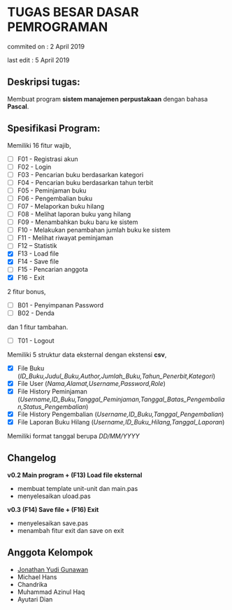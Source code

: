 # TUGAS BESAR DASAR PEMROGRAMAN
commited on : 2 April 2019

last edit   : 5 April 2019

## Deskripsi tugas:
Membuat program **sistem manajemen perpustakaan** dengan bahasa **Pascal**.

## Spesifikasi Program:
Memiliki 16 fitur wajib,
- [ ] F01 - Registrasi akun
- [ ] F02 - Login
- [ ] F03 - Pencarian buku berdasarkan kategori
- [ ] F04 - Pencarian buku berdasarkan tahun terbit
- [ ] F05 - Peminjaman buku
- [ ] F06 - Pengembalian buku
- [ ] F07 - Melaporkan buku hilang
- [ ] F08 - Melihat laporan buku yang hilang
- [ ] F09 - Menambahkan buku baru ke sistem
- [ ] F10 - Melakukan penambahan jumlah buku ke sistem
- [ ] F11 - Melihat riwayat peminjaman
- [ ] F12 – Statistik
- [x] F13 - Load file
- [x] F14 - Save file
- [ ] F15 - Pencarian anggota
- [x] F16 - Exit

2 fitur bonus,
- [ ] B01 - Penyimpanan Password
- [ ] B02 - Denda

dan 1 fitur tambahan.
- [ ] T01 - Logout

Memiliki 5 struktur data eksternal dengan ekstensi **csv**,
- [x] File Buku (*ID_Buku,Judul_Buku,Author,Jumlah_Buku,Tahun_Penerbit,Kategori*)
- [x] File User (*Nama,Alamat,Username,Password,Role*)
- [x] File History Peminjaman (*Username,ID_Buku,Tanggal_Peminjaman,Tanggal_Batas_Pengembalian,Status_Pengembalian*)
- [x] File History Pengembalian (*Username,ID_Buku,Tanggal_Pengembalian*)
- [x] File Laporan Buku Hilang (*Username,ID_Buku_Hilang,Tanggal_Laporan*)

Memiliki format tanggal berupa *DD/MM/YYYY*

## Changelog
**v0.2 Main program + (F13) Load file eksternal**
  - membuat template unit-unit dan main.pas
  - menyelesaikan uload.pas

**v0.3 (F14) Save file + (F16) Exit**
  - menyelesaikan save.pas
  - menambah fitur exit dan save on exit
  

## Anggota Kelompok
- [Jonathan Yudi Gunawan](https://github.com/JonathanGun/)
- Michael Hans
- Chandrika
- Muhammad Azinul Haq
- Ayutari Dian
